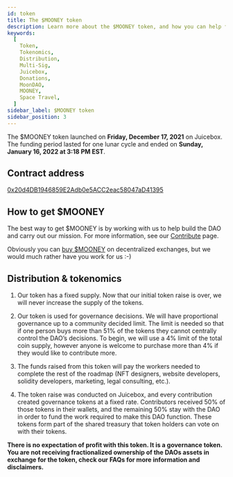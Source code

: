 ```yaml
---
id: token
title: The $MOONEY token
description: Learn more about the $MOONEY token, and how you can help fund the decentralization of space travel.
keywords:
  [
    Token,
    Tokenomics,
    Distribution,
    Multi-Sig,
    Juicebox,
    Donations,
    MoonDAO,
    MOONEY,
    Space Travel,
  ]
sidebar_label: $MOONEY token
sidebar_position: 3
---
```


The $MOONEY token launched on **Friday, December 17, 2021** on Juicebox. The funding period lasted for one lunar cycle and ended on **Sunday, January 16, 2022 at 3:18 PM EST**.

## Contract address

[0x20d4DB1946859E2Adb0e5ACC2eac58047aD41395](https://etherscan.io/address/0x20d4DB1946859E2Adb0e5ACC2eac58047aD41395)

## How to get $MOONEY

The best way to get $MOONEY is by working with us to help build the DAO and carry out our mission. For more information, see our [Contribute](/docs/contribute) page.

Obviously you can [buy $MOONEY](https://app.uniswap.org/#/swap?inputCurrency=ETH&outputCurrency=0x20d4DB1946859E2Adb0e5ACC2eac58047aD41395&chain=mainnet) on decentralized exchanges, but we would much rather have you work for us :-)

## Distribution & tokenomics

1. Our token has a fixed supply. Now that our initial token raise is over, we will never increase the supply of the tokens.

2. Our token is used for governance decisions. We will have proportional governance up to a community decided limit. The limit is needed so that if one person buys more than 51% of the tokens they cannot centrally control the DAO’s decisions. To begin, we will use a 4% limit of the total coin supply, however anyone is welcome to purchase more than 4% if they would like to contribute more.

3. The funds raised from this token will pay the workers needed to complete the rest of the roadmap (NFT designers, website developers, solidity developers, marketing, legal consulting, etc.).

4. The token raise was conducted on Juicebox, and every contribution created governance tokens at a fixed rate. Contributors received 50% of those tokens in their wallets, and the remaining 50% stay with the DAO in order to fund the work required to make this DAO function. These tokens form part of the shared treasury that token holders can vote on with their tokens.

**There is no expectation of profit with this token. It is a governance token. You are not receiving fractionalized ownership of the DAOs assets in exchange for the token, check our FAQs for more information and disclaimers.**

##
